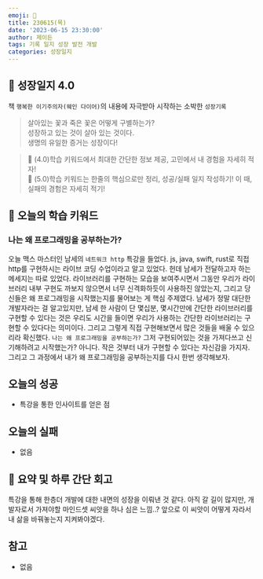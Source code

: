 ```yaml
---
emoji: 🌱
title: 230615(목)
date: '2023-06-15 23:30:00'
author: 제이든
tags: 기록 일지 성장 발전 개발
categories: 성장일지
---
```


## 🎄 성장일지 4.0

책 `행복한 이기주의자(웨인 다이어)`의 내용에 자극받아 시작하는 소박한 `성장기록`

> 살아있는 꽃과 죽은 꽃은 어떻게 구별하는가?<br/>
> 성장하고 있는 것이 살아 있는 것이다.<br/>
> 생명의 유일한 증거는 성장이다!

> 🌾 (4.0)학습 키워드에서 최대한 간단한 정보 제공, 고민에서 내 경험을 자세히 적자!<br/>
> 🥊 (5.0)학습 키워드는 한줄의 핵심으로만 정리, 성공/실패 일지 작성하기! 이 때, 실패의 경험은 자세히 적기!

## 🔑 오늘의 학습 키워드

### 나는 왜 프로그래밍을 공부하는가?

오늘 맥스 마스터인 남세의 `네트워크 http` 특강을 들었다. js, java, swift, rust로 직접 http를 구현하시는 라이브 코딩 수업이라고 알고 있었다. 헌데
남세가 전달하고자 하는 메세지는 따로 있었다. 라이브러리를 구현하는 모습을 보여주시면서 그동안 우리가 라이브러리 내부 구현도 까보지 않으면서 너무 신격화하듯이
사용하진 않았는지, 그리고 당신들은 왜 프로그래밍을 시작했는지를 물어보는 게 핵심 주제였다. 남세가 정말 대단한 개발자라는 걸 알고있지만, 남세 한 사람이 단 몇십분,
몇시간만에 간단한 라이브러리를 구현할 수 있다는 것은 우리도 시간을 들이면 우리가 사용하는 간단한 라이브러리는 구현할 수 있다다는 의미이다. 그리고 그렇게 직접 구현해보면서
많은 것들을 배울 수 있으리라 확신했다. `나는 왜 프로그래밍을 공부하는가?` 그저 구현되어있는 것을 가져다쓰고 신기해하려고 시작했는가? 아니다. 작은 것부터 내가 구현할 수 있다는 
자신감을 가지자. 그리고 그 과정에서 내가 왜 프로그래밍을 공부하는지를 다시 한번 생각해보자.

## 오늘의 성공

- 특강을 통한 인사이트를 얻은 점

## 오늘의 실패

- 없음

## 📝 요약 및 하루 간단 회고

특강을 통해 한층더 개발에 대한 내면의 성장을 이뤄낸 것 같다. 아직 갈 길이 많지만, 개발자로서 가져야할 마인드셋 씨앗을 하나 심은 느낌..? 앞으로 이 씨앗이 어떻게 자라서
내 삶을 바꿔놓는지 지켜봐야겠다.

## 참고

- 없음

```toc

```
